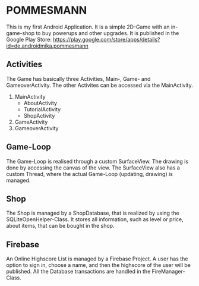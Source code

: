 # POMMESMANN

This is my first Android Application.
It is a simple 2D-Game with an in-game-shop to buy powerups and other upgrades.
It is published in the Google Play Store: https://play.google.com/store/apps/details?id=de.androidmika.pommesmann

## Activities
The Game has basically three Activities, Main-, Game- and GameoverActivity.
The other Activites can be accessed via the MainActivity.

1. MainActivity
    + AboutActivity
    + TutorialActivity
    + ShopActivity
2. GameActivity
3. GameoverActivity


## Game-Loop
The Game-Loop is realised through a custom SurfaceView.
The drawing is done by accessing the canvas of the view.
The SurfaceView also has a custom Thread, where the actual Game-Loop (updating, drawing) is managed.

## Shop
The Shop is managed by a ShopDatabase, that is realized by using the SQLiteOpenHelper-Class.
It stores all information, such as level or price, about items, that can be bought in the shop.

## Firebase
An Online Highscore List is managed by a Firebase Project. A user has the option to sign in,
choose a name, and then the highscore of the user will be published.
All the Database transactions are handled in the FireManager-Class.
